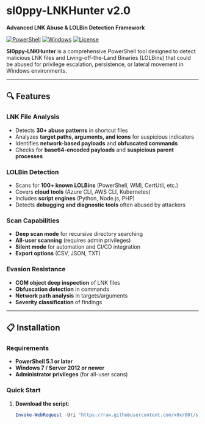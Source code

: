 # sl0ppy-LNKHunter v2.0
**Advanced LNK Abuse & LOLBin Detection Framework**

[![PowerShell](https://img.shields.io/badge/PowerShell-5.1+-5391FE.svg)](https://docs.microsoft.com/en-us/powershell/)
[![Windows](https://img.shields.io/badge/Windows-7%2F8%2F10%2F11%2FServer-blue)](https://www.microsoft.com/windows)
[![License](https://img.shields.io/badge/License-Sl0ppyRed-orange)](https://github.com/x0xr00t)

**Sl0ppy-LNKHunter** is a comprehensive PowerShell tool designed to detect malicious LNK files and Living-off-the-Land Binaries (LOLBins) that could be abused for privilege escalation, persistence, or lateral movement in Windows environments.

---

## 🔍 **Features**

### **LNK File Analysis**
- Detects **30+ abuse patterns** in shortcut files
- Analyzes **target paths, arguments, and icons** for suspicious indicators
- Identifies **network-based payloads** and **obfuscated commands**
- Checks for **base64-encoded payloads** and **suspicious parent processes**

### **LOLBin Detection**
- Scans for **100+ known LOLBins** (PowerShell, WMI, CertUtil, etc.)
- Covers **cloud tools** (Azure CLI, AWS CLI, Kubernetes)
- Includes **script engines** (Python, Node.js, PHP)
- Detects **debugging and diagnostic tools** often abused by attackers

### **Scan Capabilities**
- **Deep scan mode** for recursive directory searching
- **All-user scanning** (requires admin privileges)
- **Silent mode** for automation and CI/CD integration
- **Export options** (CSV, JSON, TXT)

### **Evasion Resistance**
- **COM object deep inspection** of LNK files
- **Obfuscation detection** in commands
- **Network path analysis** in targets/arguments
- **Severity classification** of findings

---

## 📋 **Installation**

### **Requirements**
- **PowerShell 5.1 or later**
- **Windows 7 / Server 2012 or newer**
- **Administrator privileges** (for all-user scans)

### **Quick Start**
1. **Download the script**:
   ```powershell
   Invoke-WebRequest -Uri "https://raw.githubusercontent.com/x0xr00t/sl0ppy-LNKHunter/main/sl0ppy-LNKHunter.ps1" -OutFile "sl0ppy-LNKHunter.ps1"
